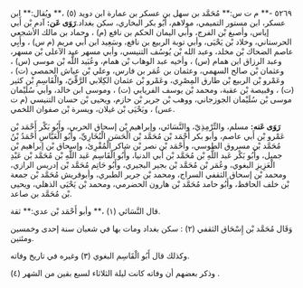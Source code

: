 ٥٢٦٩ -** م ت س:** مُحَمَّد بن سهل بن عسكر بن عمارة ابن دويد (٥) ،** ويُقال:** ابن عسكر، ابن مستور التميمي، مولاهم، أَبُو بكر البخاري، سكن بغداد.**رَوَى عَن:** آدم بْن أَبي إياس، وأصبغ بْن الفرج، وأبي اليمان الحكم بن نافع (م) ، وحماد بن مالك الأشجعي الحرستاني، وخلاد بْن يَحْيَى، وأبي توبة الربيع بن نافع، وسَعِيد ابن أَبي مريم (م س) ، وأَبِي عاصم الضحاك بْن مخلد، وعبد الله بْن يُوسُف التنيسي، وأبي مسهر عبد الآعلى بْن مسهر، وعبد الرزاق ابن همام (س) ، وأخيه عبد الوهاب بْن همام، وعُبَيد اللَّه بْن موسى (س) ، وعثمان بْن صالح السهمي، وعثمان بن عُمَر بن فارس، وعلي بْن عياش الحمصي (ت) ، وعَمْرو بْن الربيع بْن طارق المِصْرِي، وعَمْرو بْن عثمان الكِلابي الرَّقِّيّ، والْقَاسِمِ بْن كثير (ت) ، وقبيصة بْن عقبة، ومحمد بْن يوسف الفريابي (ت) ، وموسى ابن خالد، وأبي سُلَيْمان موسى بْن سُلَيْمان الجوزجاني، ووهب بْن جرير بْن حازم، ويحيى بْن حسان التنيسي (م ت عس) ، ويَحْيَى بْن غيلان، ويسرة بْن صفوان اللخمي.

**رَوَى عَنه:** مسلم، والتِّرْمِذِيّ، والنَّسَائي، وإبراهيم بْن إسحاق الحربي، وأَبُو بَكْر أَحْمَد بْن عَمْرو بْن أَبي عاصم، وأبو بكر أَحْمَد بْن مُحَمَّد بْن الْحَسَن الْبُخَارِيِّ، وأَبُو الْعَبَّاسِ أَحْمَدُ بْنُ مُحَمَّد بْن مسروق الطوسي، وأَحْمَد بْن نصر بْن شاكر الْمُقْرِئ، وإسحاق بْن إبراهيم بْن جميل، وأَبُو بَكْر عَبد اللَّهِ بْن مُحَمَّد بْن أَبي الدنيا، وأَبُو الْقَاسِم عَبد اللَّهِ بْن مُحَمَّد بْن عَبْدِ الْعَزِيزِ البغوي، وعُمَر بْن مُحَمَّد بْن بجير البجيري، وأَبُو حَاتِم مُحَمَّد بْن إدريس الرازي، ومحمد بْن إسحاق الثقفي السراج، ومحمد بْن جرير الطبري، وأبوقريش مُحَمَّد بْن جمعة بْن خلف الحافظ، وأَبُو حامد مُحَمَّد بْن هارون الحضرمي، ومحمد بْن يَحْيَى الذهلي، ويحيى بْن مُحَمَّد بن صاعد.

قال النَّسَائي (١) ،** وأبو أَحْمَد بْن عدي:** ثقة.

وَقَال مُحَمَّد بْن إِسْحَاق الثقفي (٢) : سكن بغداد ومات بها في شعبان سنة إحدى وخمسين ومئتين.

وكذلك قال أَبُو الْقَاسِم البغوي (٣) وغيره في تاريخ وفاته.

وذكر بعضهم أن وفاته كانت ليلة الثلاثاء لسبع بقين من الشهر (٤) .